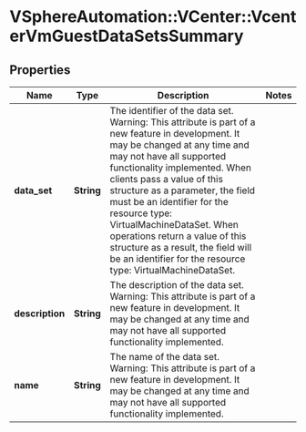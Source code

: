 # VSphereAutomation::VCenter::VcenterVmGuestDataSetsSummary

## Properties
Name | Type | Description | Notes
------------ | ------------- | ------------- | -------------
**data_set** | **String** | The identifier of the data set. Warning: This attribute is part of a new feature in development. It may be changed at any time and may not have all supported functionality implemented. When clients pass a value of this structure as a parameter, the field must be an identifier for the resource type: VirtualMachineDataSet. When operations return a value of this structure as a result, the field will be an identifier for the resource type: VirtualMachineDataSet. | 
**description** | **String** | The description of the data set. Warning: This attribute is part of a new feature in development. It may be changed at any time and may not have all supported functionality implemented. | 
**name** | **String** | The name of the data set. Warning: This attribute is part of a new feature in development. It may be changed at any time and may not have all supported functionality implemented. | 



